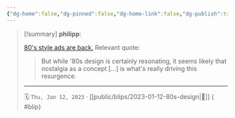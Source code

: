 ```yaml
---
{"dg-home":false,"dg-pinned":false,"dg-home-link":false,"dg-publish":true,"type":"blip","created-date":"2023-01-12T00:00:00","disabled rules":["yaml-title","yaml-title-alias","file-name-heading"],"title":"philipp @ 2023-01-12","dg-permalink":"2023/01/12/80s-design/","updated-date":"2025-04-30T22:27:37","dg-path":"blips/2023-01-12-80s-design.md","permalink":"/2023/01/12/80s-design/","dgPassFrontmatter":true,"created":"2023-01-12T00:00:00","updated":"2025-04-30T22:27:37"}
---
```


> [!summary] **philipp**:
>
> [80's style ads are back.](https://eyeondesign.aiga.org/the-80s-are-back-baby/) Relevant quote:
>
> > But while '80s design is certainly resonating, it seems likely that nostalgia as a concept [...] is what's really driving this resurgence.
> - - -
>
> 🗓️ `Thu, Jan 12, 2023` · [[public/blips/2023-01-12-80s-design\|🔗]]
{ #blip}

